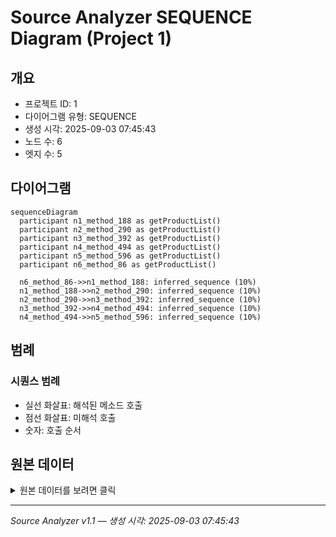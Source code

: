# Source Analyzer SEQUENCE Diagram (Project 1)

## 개요
- 프로젝트 ID: 1
- 다이어그램 유형: SEQUENCE
- 생성 시각: 2025-09-03 07:45:43
- 노드 수: 6
- 엣지 수: 5

## 다이어그램

```mermaid
sequenceDiagram
  participant n1_method_188 as getProductList()
  participant n2_method_290 as getProductList()
  participant n3_method_392 as getProductList()
  participant n4_method_494 as getProductList()
  participant n5_method_596 as getProductList()
  participant n6_method_86 as getProductList()

  n6_method_86->>n1_method_188: inferred_sequence (10%)
  n1_method_188->>n2_method_290: inferred_sequence (10%)
  n2_method_290->>n3_method_392: inferred_sequence (10%)
  n3_method_392->>n4_method_494: inferred_sequence (10%)
  n4_method_494->>n5_method_596: inferred_sequence (10%)
```

## 범례

### 시퀀스 범례
- 실선 화살표: 해석된 메소드 호출
- 점선 화살표: 미해석 호출
- 숫자: 호출 순서

## 원본 데이터

<details>
<summary>원본 데이터를 보려면 클릭</summary>

노드 목록 (6)
```json
  method:86: getProductList() (method)
  method:188: getProductList() (method)
  method:290: getProductList() (method)
  method:392: getProductList() (method)
  method:494: getProductList() (method)
  method:596: getProductList() (method)
```

엣지 목록 (5)
```json
  method:86 -> method:188 (inferred_sequence)
  method:188 -> method:290 (inferred_sequence)
  method:290 -> method:392 (inferred_sequence)
  method:392 -> method:494 (inferred_sequence)
  method:494 -> method:596 (inferred_sequence)
```

</details>

---
*Source Analyzer v1.1 — 생성 시각: 2025-09-03 07:45:43*